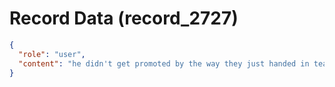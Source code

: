 # Record Data (record_2727)

```json
{
  "role": "user",
  "content": "he didn't get promoted by the way they just handed in team lead positions to who ever asked for it at the time. "
}
```

